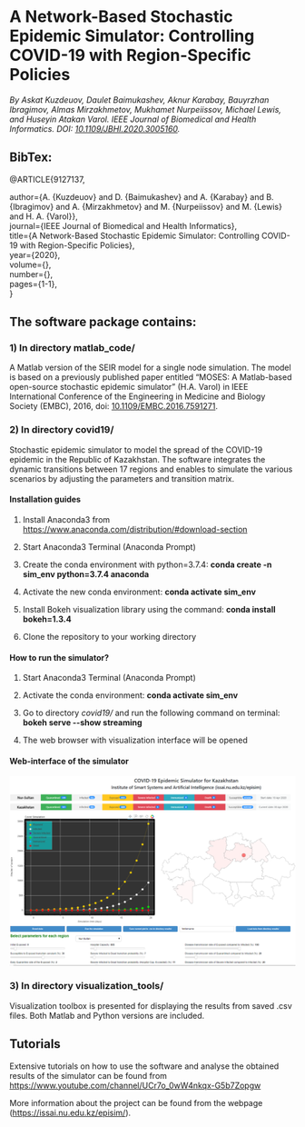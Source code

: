 # A Network-Based Stochastic Epidemic Simulator: Controlling COVID-19 with Region-Specific Policies
*By Askat Kuzdeuov, Daulet Baimukashev, Aknur Karabay, Bauyrzhan Ibragimov, Almas Mirzakhmetov, Mukhamet Nurpeiissov, Michael Lewis, and Huseyin Atakan Varol. IEEE Journal of Biomedical and Health Informatics. DOI: [10.1109/JBHI.2020.3005160](https://ieeexplore.ieee.org/document/9127137).*

## BibTex:
@ARTICLE{9127137,

  author={A. {Kuzdeuov} and D. {Baimukashev} and A. {Karabay} and B. {Ibragimov} and A. {Mirzakhmetov} and M. {Nurpeiissov} and M. {Lewis} and H. A. {Varol}}, \
  journal={IEEE Journal of Biomedical and Health Informatics}, \
  title={A Network-Based Stochastic Epidemic Simulator: Controlling COVID-19 with Region-Specific Policies}, \
  year={2020},\
  volume={},\
  number={},\
  pages={1-1},\
  }

## The software package contains:

### 1) In directory matlab_code/
A Matlab version of the SEIR model for a single node simulation. The model is based on a previously published paper entitled “MOSES: A Matlab-based open-source stochastic epidemic simulator” (H.A. Varol) in IEEE International Conference of the Engineering in Medicine and Biology Society (EMBC), 2016, doi: [10.1109/EMBC.2016.7591271](https://ieeexplore.ieee.org/document/7591271).

### 2) In directory covid19/
Stochastic epidemic simulator to model the spread of the COVID-19 epidemic in the Republic of Kazakhstan. The software integrates the dynamic transitions between 17 regions and enables to simulate the various scenarios by adjusting the parameters and transition matrix.


#### Installation guides

1) Install Anaconda3 from https://www.anaconda.com/distribution/#download-section

2) Start Anaconda3 Terminal (Anaconda Prompt)

3) Create the conda environment with python=3.7.4: **conda create -n sim_env python=3.7.4 anaconda**

4) Activate the new conda environment: **conda activate sim_env**

5) Install Bokeh visualization library using the command: **conda install bokeh=1.3.4**

6) Clone the repository to your working directory

#### How to run the simulator?

1) Start Anaconda3 Terminal (Anaconda Prompt)

2) Activate the conda environment: **conda activate sim_env**

3) Go to directory *covid19/* and run the following command on terminal: **bokeh serve --show streaming**

4) The web browser with visualization interface will be opened

#### Web-interface of the simulator

![](web_interface.png)

### 3) In directory visualization_tools/

Visualization toolbox is presented for displaying the results from saved .csv files. Both Matlab and Python versions are included.

## Tutorials

Extensive tutorials on how to use the software and analyse the obtained results of the simulator can be found from https://www.youtube.com/channel/UCr7o_0wW4nkqx-G5b7Zopgw


More information about the project can be found from the webpage (https://issai.nu.edu.kz/episim/).
